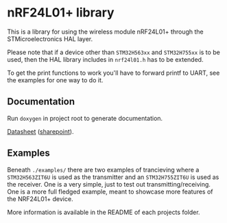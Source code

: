 # nRF24L01+ library
This is a library for using the wireless module nRF24L01+ through the STMicroelectronics HAL layer.

Please note that if a device other than `STM32H563xx` and `STM32H755xx` is to be used, then the HAL library includes in `nrf24l01.h` has to be extended.

To get the print functions to work you'll have to forward printf to UART, see the examples for one way to do it.

## Documentation
Run `doxygen` in project root to generate documentation.

[Datasheet](https://www.sparkfun.com/datasheets/Components/SMD/nRF24L01Pluss_Preliminary_Product_Specification_v1_0.pdf) ([sharepoint](https://liuonline.sharepoint.com/:b:/r/sites/ToeBiters/Shared%20Documents/Hardware/datasheets/nRF24L01Pluss_Preliminary_Product_Specification_v1_0.pdf?csf=1&web=1&e=uNih4T)).

## Examples
Beneath `./examples/` there are two examples of trancieving where a `STM32H563ZIT6U` is used as the transmitter and an `STM32H755ZIT6U` is used as the receiver. One is a very simple, just to test out transmitting/receiving. One is a more full fledged example, meant to showcase more features of the NRF24L01+ device.

More information is available in the README of each projects folder.
